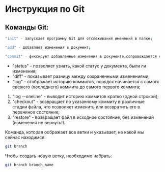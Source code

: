 # Инструкция по Git

## Команды Git:
```sh
"init" - запускает программу Git для отслеживания именений в папке;
```
```sh
"add" - добавляет изменения в документ;
```
```sh
"commit" - фиксирует добавленные изменения в документе,сопровождается сообщением;
 ```

* "status" - позволяет узнать, какой статус у документа, были ли изменения;
* "diff" - показывает разницу между сохраненными изменениями;
* "log" - отображает историю коммитов, порядок начинается с самого свежего (последнего) коммита до самого первого коммита;

1. "log --oneline" - выводит историю коммитов кратко (одной строкой);
2. "checkout" - возвращает по указанному коммиту в различные стадии файла, что позволяет изменить или возвратить его в первчиное состояние;
3. "restore" - возвращает файл в исходное состояние, без изменений (изменения не вернуть!).

Команда, которая оображает все ветки и указывает, на какой мы сейчас находимся:
```sh
git branch
```
Чтобы создать новую ветку, необходимо набрать:
```sh
git branch branch_name
```
